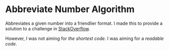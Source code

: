 # Abbreviate Number Algorithm
Abbreviates a given number into a friendlier format.
I made this to provide a solution to a challenge in [StackOverflow](https://stackoverflow.com/questions/2692323/code-golf-friendly-number-abbreviator).

However, I was not aiming for *the shortest code*. I was aiming for a *readable code*.
